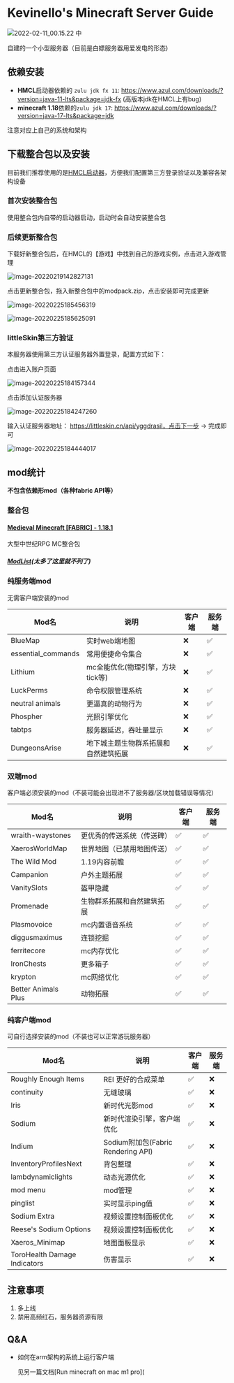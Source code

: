 # Kevinello's Minecraft Server Guide

![2022-02-11_00.15.22 中](https://kevinello-1302687393.cos.ap-hongkong.myqcloud.com/20220310-221614.png)

自建的一个小型服务器（目前是白嫖服务器用爱发电的形态)

## 依赖安装

- **HMCL**启动器依赖的 `zulu jdk fx 11`:  https://www.azul.com/downloads/?version=java-11-lts&package=jdk-fx (高版本jdk在HMCL上有bug)
- **minecraft 1.18**依赖的`zulu jdk 17`: https://www.azul.com/downloads/?version=java-17-lts&package=jdk

注意对应上自己的系统和架构

## 下载整合包以及安装

目前我们推荐使用的是[HMCL启动器](https://github.com/huanghongxun/HMCL/releases)，方便我们配置第三方登录验证以及兼容各架构设备

### 首次安装整合包

使用整合包内自带的启动器启动，启动时会自动安装整合包

### 后续更新整合包

下载好新整合包后，在HMCL的【游戏】中找到自己的游戏实例，点击进入游戏管理

![image-20220219142827131](https://kevinello-1302687393.cos.ap-hongkong.myqcloud.com/20220219-142828.png)

点击更新整合包，拖入新整合包中的modpack.zip，点击安装即可完成更新

![image-20220225185456319](https://kevinello-1302687393.cos.ap-hongkong.myqcloud.com/20220225-185457.png)

![image-20220225185625091](https://kevinello-1302687393.cos.ap-hongkong.myqcloud.com/20220225-185625.png)

### littleSkin第三方验证

本服务器使用第三方认证服务器外置登录，配置方式如下：

点击进入账户页面

![image-20220225184157344](https://kevinello-1302687393.cos.ap-hongkong.myqcloud.com/20220225-184158.png)

点击添加认证服务器

![image-20220225184247260](https://kevinello-1302687393.cos.ap-hongkong.myqcloud.com/20220225-184248.png)

输入认证服务器地址： https://littleskin.cn/api/yggdrasil，点击下一步 -> 完成即可

![image-20220225184444017](https://kevinello-1302687393.cos.ap-hongkong.myqcloud.com/20220225-184444.png)

## mod统计

**不包含依赖形mod（各种fabric API等）**

### 整合包

#### [Medieval Minecraft [FABRIC] - 1.18.1](https://www.curseforge.com/minecraft/modpacks/medieval-minecraft-fabric/files/3663125)

大型中世纪RPG MC整合包

##### [ModList](https://www.curseforge.com/minecraft/modpacks/medieval-minecraft-new/relations/dependencies)(太多了这里就不列了)

### 纯服务端mod

无需客户端安装的mod

| Mod名              | 说明                                 | 客户端 | 服务端 |
| ------------------ | ------------------------------------ | ------ | ------ |
| BlueMap            | 实时web端地图                        | ❌      | ✅      |
| essential_commands | 常用便捷命令集合                     | ❌      | ✅      |
| Lithium            | mc全能优化(物理引擎，方块tick等)     | ❌      | ✅      |
| LuckPerms          | 命令权限管理系统                     | ❌      | ✅      |
| neutral animals    | 更逼真的动物行为                     | ❌      | ✅      |
| Phospher           | 光照引擎优化                         | ❌      | ✅      |
| tabtps             | 服务器延迟，吞吐量显示               | ❌      | ✅      |
| DungeonsArise      | 地下城主题生物群系拓展和自然建筑拓展 | ❌      | ✅      |

### 双端mod

客户端必须安装的mod（不装可能会出现进不了服务器/区块加载错误等情况）

| Mod名               | 说明                       | 客户端 | 服务端 |
| ------------------- | -------------------------- | ------ | ------ |
| wraith-waystones    | 更优秀的传送系统（传送碑） | ✅      | ✅      |
| XaerosWorldMap      | 世界地图（已禁用地图传送） | ✅      | ✅      |
| The Wild Mod        | 1.19内容前瞻               | ✅      | ✅      |
| Campanion           | 户外主题拓展               | ✅      | ✅      |
| VanitySlots         | 盔甲隐藏                   | ✅      | ✅      |
| Promenade           | 生物群系拓展和自然建筑拓展 | ✅      | ✅      |
| Plasmovoice         | mc内置语音系统             | ✅      | ✅      |
| diggusmaximus       | 连锁挖掘                   | ✅      | ✅      |
| ferritecore         | mc内存优化                 | ✅      | ✅      |
| IronChests          | 更多箱子                   | ✅      | ✅      |
| krypton             | mc网络优化                 | ✅      | ✅      |
| Better Animals Plus | 动物拓展                   | ✅      | ✅      |

### 纯客户端mod

可自行选择安装的mod（不装也可以正常游玩服务器）

| Mod名                        | 说明                               | 客户端 | 服务端 |
| ---------------------------- | ---------------------------------- | ------ | ------ |
| Roughly Enough Items         | REI 更好的合成菜单                 | ✅      | ❌      |
| continuity                   | 无缝玻璃                           | ✅      | ❌      |
| Iris                         | 新时代光影mod                      | ✅      | ❌      |
| Sodium                       | 新时代渲染引擎，客户端优化         | ✅      | ❌      |
| Indium                       | Sodium附加包(Fabric Rendering API) | ✅      | ❌      |
| InventoryProfilesNext        | 背包整理                           | ✅      | ❌      |
| lambdynamiclights            | 动态光源优化                       | ✅      | ❌      |
| mod menu                     | mod管理                            | ✅      | ❌      |
| pinglist                     | 实时显示ping值                     | ✅      | ❌      |
| Sodium Extra                 | 视频设置控制面板优化               | ✅      | ❌      |
| Reese's Sodium Options       | 视频设置控制面板优化               | ✅      | ❌      |
| Xaeros_Minimap               | 地图面板显示                       | ✅      | ❌      |
| ToroHealth Damage Indicators | 伤害显示                           | ✅      | ❌      |

## 注意事项

1. 多上线
1. 禁用高频红石，服务器资源有限

## Q&A

- 如何在arm架构的系统上运行客户端

  见另一篇文档[Run minecraft on mac m1 pro](
